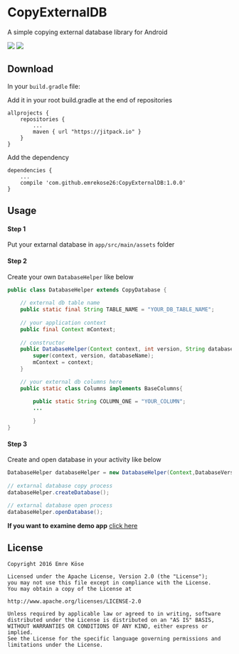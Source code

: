# CopyExternalDB

  A simple copying external database library for Android
  
  [![](https://jitpack.io/v/emrekose26/CopyExternalDB.svg)](https://jitpack.io/#emrekose26/CopyExternalDB) [![](https://img.shields.io/badge/platform-android-green.svg)]()
  
## Download

In your ``build.gradle`` file:

Add it in your root build.gradle at the end of repositories
```
allprojects {
    repositories {
        ...
        maven { url "https://jitpack.io" }
    }
}	
```
Add the dependency
```
dependencies {
    ...
    compile 'com.github.emrekose26:CopyExternalDB:1.0.0'
}
```



## Usage 

#### Step 1
Put your extarnal database in ``app/src/main/assets`` folder


#### Step 2 
Create your own ``DatabaseHelper`` like below
    
```java
public class DatabaseHelper extends CopyDatabase {
    
    // external db table name
    public static final String TABLE_NAME = "YOUR_DB_TABLE_NAME";
    
    // your application context
    public final Context mContext;
    
    // constructor
    public DatabaseHelper(Context context, int version, String databaseName) {
        super(context, version, databaseName);
        mContext = context;
    }

    // your external db columns here
    public static class Columns implements BaseColumns{

        public static String COLUMN_ONE = "YOUR_COLUMN";
        ...
        
        }
}
```

#### Step 3 
Create and open database in your activity like below
  
```java
DatabaseHelper databaseHelper = new DatabaseHelper(Context,DatabaseVersion,"YOUR_DB_NAME");
    
// extarnal database copy process
databaseHelper.createDatabase();

// extarnal database open process
databaseHelper.openDatabase();

```


**If you want to examine demo app** [click here](https://github.com/emrekose26/CopyExternalDB/tree/master/app/src/main/java/com/emrekose/copyexternaldbapp)

## License

    Copyright 2016 Emre Köse

    Licensed under the Apache License, Version 2.0 (the "License");
    you may not use this file except in compliance with the License.
    You may obtain a copy of the License at

    http://www.apache.org/licenses/LICENSE-2.0

    Unless required by applicable law or agreed to in writing, software
    distributed under the License is distributed on an "AS IS" BASIS,
    WITHOUT WARRANTIES OR CONDITIONS OF ANY KIND, either express or implied.
    See the License for the specific language governing permissions and
    limitations under the License.


